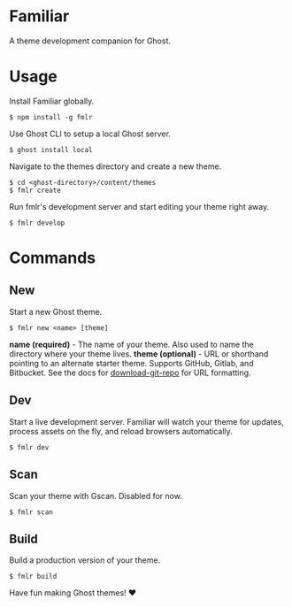 # Familiar
A theme development companion for Ghost.

# Usage
Install Familiar globally.
```
$ npm install -g fmlr
```

Use Ghost CLI to setup a local Ghost server.
```
$ ghost install local
```

Navigate to the themes directory and create a new theme.
```
$ cd <ghost-directory>/content/themes
$ fmlr create
```

Run fmlr's development server and start editing your theme right away.
```
$ fmlr develop
```

# Commands

## New
Start a new Ghost theme.
```
$ fmlr new <name> [theme]
```
**name (required)** - The name of your theme. Also used to name the directory where your theme lives.
**theme (optional)** - URL or shorthand pointing to an alternate starter theme. Supports GitHub, Gitlab, and Bitbucket. See the docs for [download-git-repo](https://github.com/flipxfx/download-git-repo) for URL formatting.

## Dev
Start a live development server. Familiar will watch your theme for updates, process assets on the fly, and reload browsers automatically.
```
$ fmlr dev
```

## Scan
Scan your theme with Gscan. Disabled for now.
```
$ fmlr scan
```

## Build
Build a production version of your theme.
```
$ fmlr build
```

Have fun making Ghost themes! ♥
